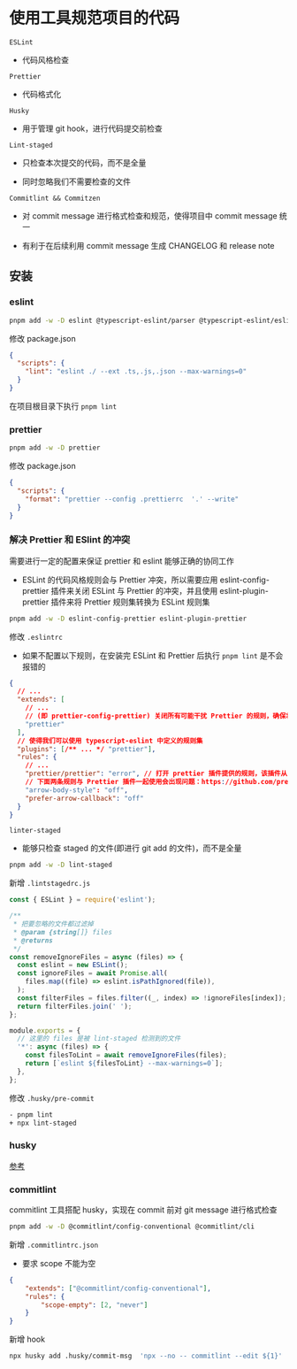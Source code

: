 # 使用工具规范项目的代码

`ESLint`

- 代码风格检查

`Prettier`

- 代码格式化

`Husky`

- 用于管理 git hook，进行代码提交前检查

`Lint-staged`

- 只检查本次提交的代码，而不是全量

- 同时忽略我们不需要检查的文件

`Commitlint && Commitzen`

- 对 commit message 进行格式检查和规范，使得项目中 commit message 统一

- 有利于在后续利用 commit message 生成 CHANGELOG 和 release note

## 安装

### eslint

```bash
pnpm add -w -D eslint @typescript-eslint/parser @typescript-eslint/eslint-plugin
```

修改 package.json

```json
{
  "scripts": {
    "lint": "eslint ./ --ext .ts,.js,.json --max-warnings=0"
  }
}
```

在项目根目录下执行 `pnpm lint`

### prettier

```bash
pnpm add -w -D prettier
```

修改 package.json

```json
{
  "scripts": {
    "format": "prettier --config .prettierrc  '.' --write"
  }
}
```

### 解决 Prettier 和 ESlint 的冲突

需要进行一定的配置来保证 prettier 和 eslint 能够正确的协同工作

- ESLint 的代码风格规则会与 Prettier 冲突，所以需要应用 eslint-config-prettier 插件来关闭 ESLint 与 Prettier 的冲突，并且使用 eslint-plugin-prettier 插件来将 Prettier 规则集转换为 ESLint 规则集

```bash
pnpm add -w -D eslint-config-prettier eslint-plugin-prettier
```

修改 `.eslintrc`

- 如果不配置以下规则，在安装完 ESLint 和 Prettier 后执行 `pnpm lint` 是不会报错的

```json
{
  // ...
  "extends": [
    // ...
    // (即 prettier-config-prettier) 关闭所有可能干扰 Prettier 的规则，确保将其放在最后，这样才有机会覆盖其他配置
    "prettier"
  ],
  // 使得我们可以使用 typescript-eslint 中定义的规则集
  "plugins": [/** ... */ "prettier"],
  "rules": {
    // ...
    "prettier/prettier": "error", // 打开 prettier 插件提供的规则，该插件从 ESLint 内运行 Prettier
    // 下面两条规则与 Prettier 插件一起使用会出现问题：https://github.com/prettier/eslint-plugin-prettier/blob/master/README.md#arrow-body-style-and-prefer-arrow-callback-issue
    "arrow-body-style": "off",
    "prefer-arrow-callback": "off"
  }
}
```

`linter-staged`

- 能够只检查 staged 的文件(即进行 git add 的文件)，而不是全量

```bash
pnpm add -w -D lint-staged
```

新增 `.lintstagedrc.js`

```js
const { ESLint } = require('eslint');

/**
 * 把要忽略的文件都过滤掉
 * @param {string[]} files
 * @returns
 */
const removeIgnoreFiles = async (files) => {
  const eslint = new ESLint();
  const ignoreFiles = await Promise.all(
    files.map((file) => eslint.isPathIgnored(file)),
  );
  const filterFiles = files.filter((_, index) => !ignoreFiles[index]);
  return filterFiles.join(' ');
};

module.exports = {
  // 这里的 files 是被 lint-staged 检测到的文件
  '*': async (files) => {
    const filesToLint = await removeIgnoreFiles(files);
    return [`eslint ${filesToLint} --max-warnings=0`];
  },
};
```

修改 `.husky/pre-commit`

```sh
- pnpm lint
+ npx lint-staged
```

### husky

[参考](/docs/rush/Husky.md)

### commitlint

commitlint 工具搭配 husky，实现在 commit 前对 git message 进行格式检查

```bash
pnpm add -w -D @commitlint/config-conventional @commitlint/cli
```

新增 `.commitlintrc.json`

- 要求 scope 不能为空

```json
{
    "extends": ["@commitlint/config-conventional"],
    "rules": {
        "scope-empty": [2, "never"]
    }
}

```

新增 hook

```bash
npx husky add .husky/commit-msg  'npx --no -- commitlint --edit ${1}'
```
